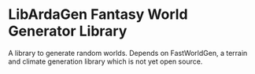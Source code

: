 # LibArdaGen Fantasy World Generator Library
A library to generate random worlds.
Depends on FastWorldGen, a terrain and climate generation library which is not yet open source.